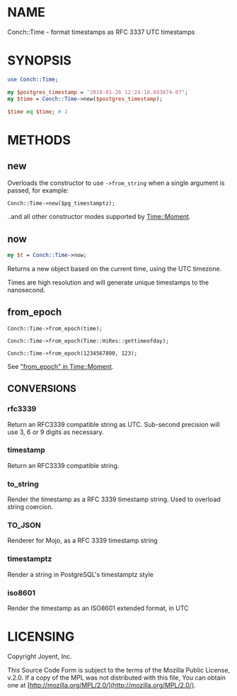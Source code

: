 # NAME

Conch::Time - format timestamps as RFC 3337 UTC timestamps

# SYNOPSIS

```perl
use Conch::Time;

my $postgres_timestamp = '2018-01-26 12:24:18.893874-07';
my $time = Conch::Time->new($postgres_timestamp);

$time eq $time; # 1
```

# METHODS

## new

Overloads the constructor to use `->from_string` when a single argument is passed, for example:

```
Conch::Time->new($pg_timestamptz);
```

..and all other constructor modes supported by [Time::Moment](https://metacpan.org/pod/Time::Moment).

## now

```perl
my $t = Conch::Time->now;
```

Returns a new object based on the current time, using the UTC timezone.

Times are high resolution and will generate unique timestamps to the
nanosecond.

## from\_epoch

```
Conch::Time->from_epoch(time);

Conch::Time->from_epoch(Time::HiRes::gettimeofday);

Conch::Time->from_epoch(1234567890, 123);
```

See ["from\_epoch" in Time::Moment](https://metacpan.org/pod/Time::Moment#from_epoch).

## CONVERSIONS

### rfc3339

Return an RFC3339 compatible string as UTC.
Sub-second precision will use 3, 6 or 9 digits as necessary.

### timestamp

Return an RFC3339 compatible string.

### to\_string

Render the timestamp as a RFC 3339 timestamp string. Used to
overload string coercion.

### TO\_JSON

Renderer for Mojo, as a RFC 3339 timestamp string

### timestamptz

Render a string in PostgreSQL's timestamptz style

### iso8601

Render the timestamp as an ISO8601 extended format, in UTC

# LICENSING

Copyright Joyent, Inc.

This Source Code Form is subject to the terms of the Mozilla Public License,
v.2.0. If a copy of the MPL was not distributed with this file, You can obtain
one at [http://mozilla.org/MPL/2.0/](http://mozilla.org/MPL/2.0/).
